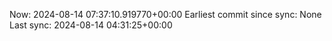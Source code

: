 Now: 2024-08-14 07:37:10.919770+00:00 Earliest commit since sync: None Last sync: 2024-08-14 04:31:25+00:00
